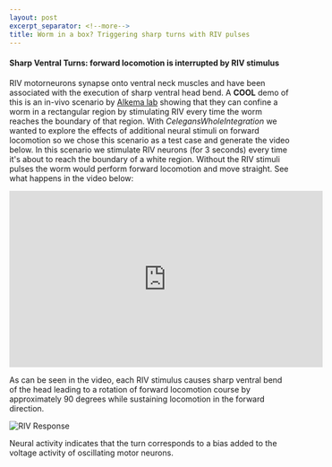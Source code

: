 ```yaml
---
layout: post
excerpt_separator: <!--more-->
title: Worm in a box? Triggering sharp turns with RIV pulses
---
```


#### Sharp Ventral Turns: forward locomotion is interrupted by RIV stimulus

RIV motorneurons synapse onto ventral neck muscles and have been associated with the execution of sharp ventral head bend. A **COOL** demo of this is an in-vivo scenario by [Alkema lab](https://www.umassmed.edu/AlkemaLab/) showing that they can confine a worm in a rectangular region by stimulating RIV every time the worm reaches the boundary of that region. With _CelegansWholeIntegration_ we wanted to explore the effects of additional neural stimuli on forward locomotion so we chose this scenario as a test case and generate the video below. In this scenario we stimulate RIV neurons (for 3 seconds) every time it's about to reach the boundary of a white region. Without the RIV stimuli pulses the worm would perform forward locomotion and move straight. See what happens in the video below:

<iframe width="560" height="315" src="https://www.youtube.com/embed/hJfpxhMVUgc" frameborder="0" allow="accelerometer; autoplay; encrypted-media; gyroscope; picture-in-picture" allowfullscreen></iframe>

<!--more-->
As can be seen in the video, each RIV stimulus causes sharp ventral bend of the head leading to a rotation of forward locomotion course by approximately 90 degrees while sustaining locomotion in the forward direction. 

![RIV Response](/CelegansWholeIntegration/media/RIV.png)

Neural activity indicates that the turn corresponds to a bias added to the voltage activity of oscillating motor neurons.
